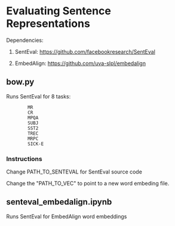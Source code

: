 # Evaluating Sentence Representations

Dependencies: 

1. SentEval: https://github.com/facebookresearch/SentEval

2. EmbedAlign: https://github.com/uva-slpl/embedalign


## bow.py
Runs SentEval for 8 tasks:

            MR     
            CR     
            MPQA   
            SUBJ   
            SST2   
            TREC   
            MRPC   
            SICK-E 
           
### Instructions
Change PATH_TO_SENTEVAL for SentEval source code

Change the "PATH_TO_VEC" to point to a new word embeding file.
            
            
            
## senteval_embedalign.ipynb
Runs SentEval for EmbedAlign word embeddings




